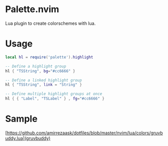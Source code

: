 # Palette.nvim
Lua plugin to create colorschemes with lua.

# Usage
```lua
local hl = require('palette').highlight

-- Define a highlight group
hl { "TSString", bg="#cc6666" }

-- Define a linked highlight group
hl { "TSString", link = "String" }

-- Define multiple highlight groups at once
hl { { "Label", "TSLabel" } , fg="#cc6666" }

```

# Sample
[https://github.com/amirrezaask/dotfiles/blob/master/nvim/lua/colors/gruvbuddy.lua](gruvbuddy)

